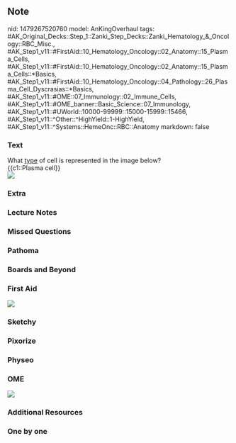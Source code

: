 ## Note
nid: 1479267520760
model: AnKingOverhaul
tags: #AK_Original_Decks::Step_1::Zanki_Step_Decks::Zanki_Hematology_&_Oncology::RBC_Misc., #AK_Step1_v11::#FirstAid::10_Hematology_Oncology::02_Anatomy::15_Plasma_Cells, #AK_Step1_v11::#FirstAid::10_Hematology_Oncology::02_Anatomy::15_Plasma_Cells::*Basics, #AK_Step1_v11::#FirstAid::10_Hematology_Oncology::04_Pathology::26_Plasma_Cell_Dyscrasias::*Basics, #AK_Step1_v11::#OME::07_Immunology::02_Immune_Cells, #AK_Step1_v11::#OME_banner::Basic_Science::07_Immunology, #AK_Step1_v11::#UWorld::10000-99999::15000-15999::15466, #AK_Step1_v11::^Other::^HighYield::1-HighYield, #AK_Step1_v11::^Systems::HemeOnc::RBC::Anatomy
markdown: false

### Text
<div>
  <div>
    What <u>type</u> of cell is represented in the image below?
  </div>
  <div>
    {{c1::Plasma cell}}
  </div>
</div>
<div><img src="paste-196950020325591.jpg"></div>

### Extra


### Lecture Notes


### Missed Questions


### Pathoma


### Boards and Beyond


### First Aid
<img src="tmpEGxJ64.png">

### Sketchy


### Pixorize


### Physeo


### OME
<div class="ome-widget">
  <a href=
  "https://onlinemeded.org/spa/immunology?ref=anki"><img src=
  "_OME_AnkiFlashcards_Topic_2.png"></a>
</div>

### Additional Resources


### One by one

